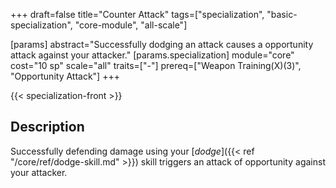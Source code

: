 +++
draft=false
title="Counter Attack"
tags=["specialization", "basic-specialization", "core-module", "all-scale"]

[params]
  abstract="Successfully dodging an attack causes a opportunity attack against your attacker."
  [params.specialization]
    module="core"
    cost="10 sp"
    scale="all"
    traits=["-"]
    prereq=["Weapon Training(X)(3)", "Opportunity Attack"]
+++

{{< specialization-front >}}

## Description

Successfully defending damage using your 
[*dodge*]({{< ref "/core/ref/dodge-skill.md" >}}) skill triggers an attack
of opportunity against your attacker.

